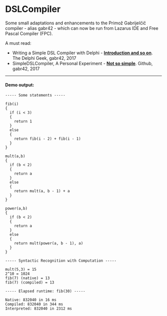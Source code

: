 # DSLCompiler
Some small adaptations and enhancements to the Primož Gabrijelčič compiler - alias gabr42 - which can now be run from Lazarus IDE and Free Pascal Compiler (FPC).

A must read:

* Writing a Simple DSL Compiler with Delphi  - **[Introduction and so on](https://www.thedelphigeek.com/2017/08/writing-simple-dsl-compiler-with-delphi.html)**. The Delphi Geek, gabr42, 2017
* SimpleDSLCompiler, A Personal Experiment - **[Not so simple](https://github.com/gabr42/SimpleDSLCompiler)**. Github, gabr42, 2017

***

#### Demo output:

```
----- Some statements -----

fib(i)
{
  if (i < 3)
  {
    return 1
  }
  else
  {
    return fib(i - 2) + fib(i - 1)
  }
}

mult(a,b)
{
  if (b < 2)
  {
    return a
  }
  else
  {
    return mult(a, b - 1) + a
  }
}

power(a,b)
{
  if (b < 2)
  {
    return a
  }
  else
  {
    return mult(power(a, b - 1), a)
  }
}

----- Syntactic Recognition with Computation -----

mult(5,3) = 15
2^10 = 1024
fib(7) (native) = 13
fib(7) (compiled) = 13

----- Elapsed runtime: fib(30) -----

Native: 832040 in 16 ms
Compiled: 832040 in 344 ms
Interpreted: 832040 in 2312 ms
```
